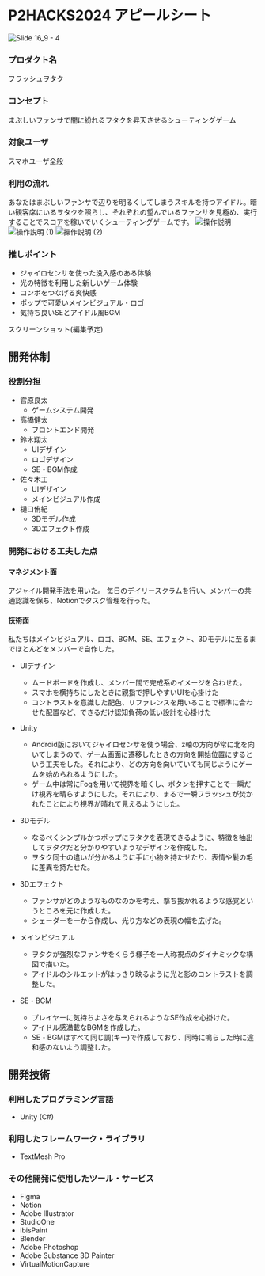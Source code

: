 # P2HACKS2024 アピールシート 
![Slide 16_9 - 4](https://github.com/user-attachments/assets/18809f34-5562-47cb-9310-f04d89726a50)


### プロダクト名  
フラッシュヲタク

### コンセプト  
まぶしいファンサで闇に紛れるヲタクを昇天させるシューティングゲーム

### 対象ユーザ  
スマホユーザ全般

### 利用の流れ  
あなたはまぶしいファンサで辺りを明るくしてしまうスキルを持つアイドル。暗い観客席にいるヲタクを照らし、それぞれの望んでいるファンサを見極め、実行することでスコアを稼いでいくシューティングゲームです。
![操作説明](https://github.com/user-attachments/assets/cfd609a1-27c5-437e-83a3-8069673473cc)
![操作説明 (1)](https://github.com/user-attachments/assets/ce4780e0-b3a2-4d51-93ae-b36fbf2368b5)
![操作説明 (2)](https://github.com/user-attachments/assets/5651a776-0e21-481c-bd6a-028f7dd37999)


### 推しポイント  
- ジャイロセンサを使った没入感のある体験
- 光の特徴を利用した新しいゲーム体験
- コンボをつなげる爽快感
- ポップで可愛いメインビジュアル・ロゴ
- 気持ち良いSEとアイドル風BGM

スクリーンショット(編集予定)  

## 開発体制  

### 役割分担  
- 宮原良太
  - ゲームシステム開発
- 高橋健太
  - フロントエンド開発
- 鈴木翔太
  - UIデザイン
  - ロゴデザイン
  - SE・BGM作成
- 佐々木工
  - UIデザイン
  - メインビジュアル作成
- 樋口侑紀
  - 3Dモデル作成
  - 3Dエフェクト作成

### 開発における工夫した点  
#### マネジメント面
アジャイル開発手法を用いた。
毎日のデイリースクラムを行い、メンバーの共通認識を保ち、Notionでタスク管理を行った。

#### 技術面
私たちはメインビジュアル、ロゴ、BGM、SE、エフェクト、3Dモデルに至るまでほとんどをメンバーで自作した。
- UIデザイン
  - ムードボードを作成し、メンバー間で完成系のイメージを合わせた。
  - スマホを横持ちにしたときに親指で押しやすいUIを心掛けた
  - コントラストを意識した配色、リファレンスを用いることで標準に合わせた配置など、できるだけ認知負荷の低い設計を心掛けた

- Unity
  - Android版においてジャイロセンサを使う場合、z軸の方向が常に北を向いてしまうので、ゲーム画面に遷移したときの方向を開始位置にするという工夫をした。それにより、どの方向を向いていても同じようにゲームを始められるようにした。
  - ゲーム中は常にFogを用いて視界を暗くし、ボタンを押すことで一瞬だけ視界を晴らすようにした。それにより、まるで一瞬フラッシュが焚かれたことにより視界が晴れて見えるようにした。

- 3Dモデル
  - なるべくシンプルかつポップにヲタクを表現できるように、特徴を抽出してヲタクだと分かりやすいようなデザインを作成した。
  - ヲタク同士の違いが分かるように手に小物を持たせたり、表情や髪の毛に差異を持たせた。

- 3Dエフェクト
  - ファンサがどのようなものなのかを考え、撃ち抜かれるような感覚というところを元に作成した。
  - シェーダーを一から作成し、光り方などの表現の幅を広げた。

- メインビジュアル
  - ヲタクが強烈なファンサをくらう様子を一人称視点のダイナミックな構図で描いた。
  - アイドルのシルエットがはっきり映るように光と影のコントラストを調整した。

- SE・BGM
  - プレイヤーに気持ちよさを与えられるようなSE作成を心掛けた。
  - アイドル感満載なBGMを作成した。
  - SE・BGMはすべて同じ調(キー)で作成しており、同時に鳴らした時に違和感のないよう調整した。

## 開発技術 
### 利用したプログラミング言語  
- Unity (C#)

### 利用したフレームワーク・ライブラリ  
- TextMesh Pro

### その他開発に使用したツール・サービス
- Figma
- Notion
- Adobe Illustrator
- StudioOne
- ibisPaint
- Blender
- Adobe Photoshop
- Adobe Substance 3D Painter
- VirtualMotionCapture

